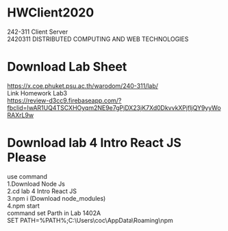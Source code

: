 # HWClient2020
242-311 Client Server <br/>
2420311 DISTRIBUTED COMPUTING AND WEB TECHNOLOGIES

# Download Lab Sheet
https://x.coe.phuket.psu.ac.th/warodom/240-311/lab/ <br/>
Link Homework Lab3<br/>
https://review-d3cc9.firebaseapp.com/?fbclid=IwAR1UQ4TSCXHOyqm2NE9e7gPjDX23jK7Xd0DkvvkXPjfljQY9yyWoRAXrL9w
# Download lab 4 Intro React JS Please 
use command<br/>
1.Download Node Js <br/>
2.cd lab 4 Intro React JS<br/>
3.npm i (Download node_modules)<br/>
4.npm start
<br/>command set Parth in Lab 1402A<br/>
SET PATH=%PATH%;C:\Users\coc\AppData\Roaming\npm
